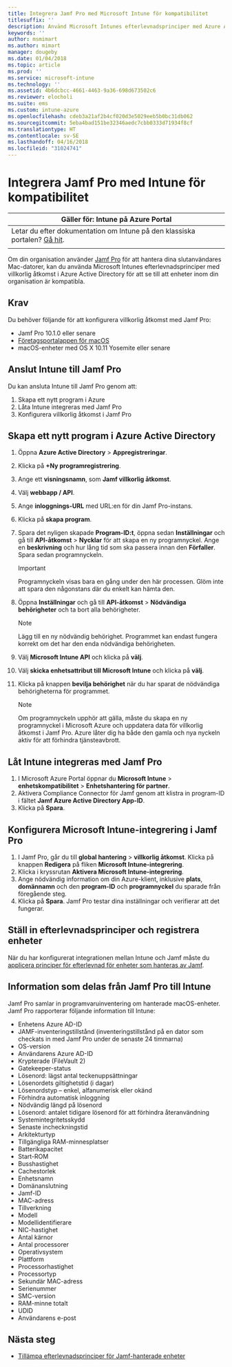 ```yaml
---
title: Integrera Jamf Pro med Microsoft Intune för kompatibilitet
titlesuffix: ''
description: Använd Microsoft Intunes efterlevnadsprinciper med Azure Active Directorys villkorliga åtkomst för att skydda Jamf-hanterade enheter.
keywords: ''
author: msmimart
ms.author: mimart
manager: dougeby
ms.date: 01/04/2018
ms.topic: article
ms.prod: ''
ms.service: microsoft-intune
ms.technology: ''
ms.assetid: 4b6dcbcc-4661-4463-9a36-698d673502c6
ms.reviewer: elocholi
ms.suite: ems
ms.custom: intune-azure
ms.openlocfilehash: cdeb3a21af2b4cf020d3e5029eeb5b0bc31db062
ms.sourcegitcommit: 5eba4bad151be32346aedc7cbb0333d71934f8cf
ms.translationtype: HT
ms.contentlocale: sv-SE
ms.lasthandoff: 04/16/2018
ms.locfileid: "31024741"
---
```

# <a name="integrate-jamf-pro-with-intune-for-compliance"></a>Integrera Jamf Pro med Intune för kompatibilitet

|Gäller för: Intune på Azure Portal |
|--|
|Letar du efter dokumentation om Intune på den klassiska portalen? [Gå hit](/intune/introduction-intune?toc=/intune-classic/toc.json).|
| |

Om din organisation använder [Jamf Pro](https://www.jamf.com) för att hantera dina slutanvändares Mac-datorer, kan du använda Microsoft Intunes efterlevnadsprinciper med villkorlig åtkomst i Azure Active Directory för att se till att enheter inom din organisation är kompatibla.

## <a name="prerequisites"></a>Krav

Du behöver följande för att konfigurera villkorlig åtkomst med Jamf Pro:

- Jamf Pro 10.1.0 eller senare
- [Företagsportalappen för macOS](https://aka.ms/macoscompanyportal)
- macOS-enheter med OS X 10.11 Yosemite eller senare

## <a name="connecting-intune-to-jamf-pro"></a>Anslut Intune till Jamf Pro

Du kan ansluta Intune till Jamf Pro genom att:

1. Skapa ett nytt program i Azure
2. Låta Intune integreras med Jamf Pro
3. Konfigurera villkorlig åtkomst i Jamf Pro

## <a name="create-a-new-application-in-azure-active-directory"></a>Skapa ett nytt program i Azure Active Directory

1. Öppna **Azure Active Directory** > **Appregistreringar**.
2. Klicka på **+Ny programregistrering**.
3. Ange ett **visningsnamn**, som **Jamf villkorlig åtkomst**.
4. Välj **webbapp / API**.
5. Ange **inloggnings-URL** med URL:en för din Jamf Pro-instans.
6. Klicka på **skapa program**.
7. Spara det nyligen skapade **Program-ID:t**, öppna sedan **Inställningar** och gå till **API-åtkomst** > **Nycklar** för att skapa en ny programnyckel. Ange en **beskrivning** och hur lång tid som ska passera innan den **Förfaller**. Spara sedan programnyckeln.

   > [!IMPORTANT]
   > Programnyckeln visas bara en gång under den här processen. Glöm inte att spara den någonstans där du enkelt kan hämta den.

8. Öppna **Inställningar** och gå till **API-åtkomst** > **Nödvändiga behörigheter** och ta bort alla behörigheter.

   > [!NOTE]
   > Lägg till en ny nödvändig behörighet. Programmet kan endast fungera korrekt om det har den enda nödvändiga behörigheten.

9. Välj **Microsoft Intune API** och klicka på **välj**.
10. Välj **skicka enhetsattribut till Microsoft Intune** och klicka på **välj**.
11. Klicka på knappen **bevilja behörighet** när du har sparat de nödvändiga behörigheterna för programmet.

    > [!NOTE]
    > Om programnyckeln upphör att gälla, måste du skapa en ny programnyckel i Microsoft Azure och uppdatera data för villkorlig åtkomst i Jamf Pro. Azure låter dig ha både den gamla och nya nyckeln aktiv för att förhindra tjänsteavbrott.

## <a name="enable-intune-to-integrate-with-jamf-pro"></a>Låt Intune integreras med Jamf Pro

1. I Microsoft Azure Portal öppnar du **Microsoft Intune** > **enhetskompatibilitet** > **Enhetshantering för partner**.
2. Aktivera Compliance Connector för Jamf genom att klistra in program-ID i fältet **Jamf Azure Active Directory App-ID**.
3. Klicka på **Spara**.

## <a name="configure-microsoft-intune-integration-in-jamf-pro"></a>Konfigurera Microsoft Intune-integrering i Jamf Pro

1. I Jamf Pro, går du till **global hantering** > **villkorlig åtkomst**. Klicka på knappen **Redigera** på fliken **Microsoft Intune-integrering**.
2. Klicka i kryssrutan **Aktivera Microsoft Intune-integrering**.
3. Ange nödvändig information om din Azure-klient, inklusive **plats**, **domännamn** och den **program-ID** och **programnyckel** du sparade från föregående steg.
4. Klicka på **Spara**. Jamf Pro testar dina inställningar och verifierar att det fungerar.

## <a name="set-up-compliance-policies-and-register-devices"></a>Ställ in efterlevnadsprinciper och registrera enheter

När du har konfigurerat integrationen mellan Intune och Jamf måste du [applicera principer för efterlevnad för enheter som hanteras av Jamf](conditional-access-assign-jamf.md).

## <a name="information-shared-from-jamf-pro-to-intune"></a>Information som delas från Jamf Pro till Intune

Jamf Pro samlar in programvaruinventering om hanterade macOS-enheter. Jamf Pro rapporterar följande information till Intune:

* Enhetens Azure AD-ID
* JAMF-inventeringstillstånd (inventeringstillstånd på en dator som checkats in med Jamf Pro under de senaste 24 timmarna)
* OS-version
* Användarens Azure AD-ID
* Krypterade (FileVault 2)
* Gatekeeper-status
* Lösenord: lägst antal teckenuppsättningar
* Lösenordets giltighetstid (i dagar)
* Lösenordstyp – enkel, alfanumerisk eller okänd
* Förhindra automatisk inloggning
* Nödvändig längd på lösenord
* Lösenord: antalet tidigare lösenord för att förhindra återanvändning
* Systemintegritetsskydd
* Senaste incheckningstid
* Arkitekturtyp
* Tillgängliga RAM-minnesplatser
* Batterikapacitet
* Start-ROM
* Busshastighet
* Cachestorlek
* Enhetsnamn
* Domänanslutning
* Jamf-ID
* MAC-adress
* Tillverkning
* Modell
* Modellidentifierare
* NIC-hastighet
* Antal kärnor
* Antal processorer
* Operativsystem
* Plattform
* Processorhastighet
* Processortyp
* Sekundär MAC-adress
* Serienummer
* SMC-version
* RAM-minne totalt
* UDID
* Användarens e-post

## <a name="next-steps"></a>Nästa steg

- [Tillämpa efterlevnadsprinciper för Jamf-hanterade enheter](conditional-access-assign-jamf.md)
